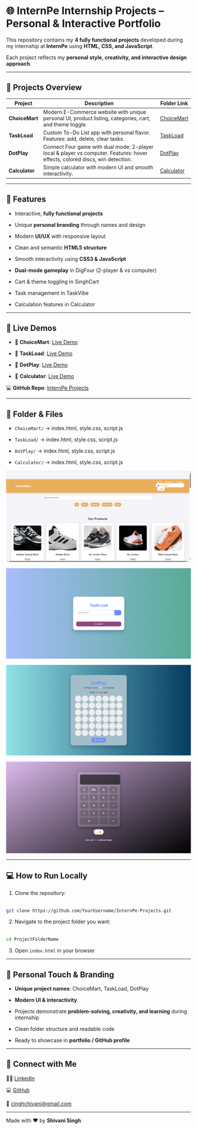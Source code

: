 # 🌐 InternPe Internship Projects – Personal & Interactive Portfolio
 
This repository contains my **4 fully functional projects** developed during my internship at **InternPe** using **HTML, CSS, and JavaScript**.  

Each project reflects my **personal style, creativity, and interactive design approach**.
 
---
 
## 🧾 Projects Overview
 
| Project       | Description                                                                 | Folder Link                                                                                     |
|---------------|-----------------------------------------------------------------------------|------------------------------------------------------------------------------------------------|
| **ChoiceMart** | Modern E-Commerce website with unique personal UI, product listing, categories, cart, and theme toggle. | [ChoiceMart](https://github.com/cinghchivani1/Internpe/tree/main/E-commerce-website) |
| **TaskLoad**   | Custom To-Do List app with personal flavor. Features: add, delete, clear tasks. | [TaskLoad](https://github.com/cinghchivani1/Internpe/tree/main/To-do-list) |
| **DotPlay**    | Connect Four game with dual mode: 2-player local & player vs computer. Features: hover effects, colored discs, win detection. | [DotPlay](https://github.com/cinghchivani1/Internpe/tree/main/connect-4-game) |
| **Calculator** | Simple calculator with modern UI and smooth interactivity. | [Calculator](https://github.com/cinghchivani1/Internpe/tree/main/Calculator) |

 
---
 
## 🎯 Features
 
- Interactive, **fully functional projects**  

- Unique **personal branding** through names and design  

- Modern **UI/UX** with responsive layout  

- Clean and semantic **HTML5 structure**  

- Smooth interactivity using **CSS3 & JavaScript**  

- **Dual-mode gameplay** in DigFour (2-player & vs computer)  

- Cart & theme toggling in SinghCart  

- Task management in TaskVibe  

- Calculation features in Calculator  
 
---
 
## 🚀 Live Demos
 
- 🔗 **ChoiceMart**: [Live Demo](https://e-commerce-website-internpe-shi.netlify.app/)  

- 🔗 **TaskLoad**: [Live Demo](https://to-do-list-internpe-shi.netlify.app/)  

- 🔗 **DotPlay**: [Live Demo](https://connect-4-game-internpe-shi.netlify.app/)  

- 🔗 **Calculator**: [Live Demo](https://calculator-internpe-shi.netlify.app/)  
 
💻 **GitHub Repo**: [InternPe Projects](https://github.com/cinghchivani1/Internpe)
 
---
 
## 📂 Folder & Files
 
- `ChoiceMart/` → index.html, style.css, script.js  

- `TaskLoad/` → index.html, style.css, script.js  

- `DotPlay/` → index.html, style.css, script.js  

- `Calculator/` → index.html, style.css, script.js  
 
 
![ChoiceMart Screenshot](https://github.com/cinghchivani1/Internpe/blob/main/assets/Screenshot%202025-09-01%20172025.png)

![TaskLoad Screenshot](https://github.com/cinghchivani1/Internpe/blob/main/assets/Screenshot%202025-09-01%20170457.png)

![DotPlay Screenshot](https://github.com/cinghchivani1/Internpe/blob/main/assets/Screenshot%202025-09-01%20170426.png)

![Calculator Screenshot](https://github.com/cinghchivani1/Internpe/blob/main/assets/Screenshot%202025-09-01%20170357.png)
 
---
 
 
## 💻 How to Run Locally
 
 
1. Clone the repository:
 
 
```bash

git clone https://github.com/YourUsername/InternPe-Projects.git

```
 
 
2. Navigate to the project folder you want:
 
 
```bash

cd ProjectFolderName

```
 
 
3. Open `index.html` in your browser
 
 
---
 
## 🎨 Personal Touch & Branding
 
 
- **Unique project names**: ChoiceMart, TaskLoad, DotPlay

- **Modern UI & interactivity**

- Projects demonstrate **problem-solving, creativity, and learning** during internship

- Clean folder structure and readable code

- Ready to showcase in **portfolio / GitHub profile**
 
 
---
 
 
## 🔗 Connect with Me
 
 
🧑‍💻 [LinkedIn](https://www.linkedin.com/in/shivanikumarisingh/)
 
💻 [GitHub](https://github.com/cinghchivani1)
 
📧 cinghchivani@gmail.com
 
 
---
 
 
Made with ❤️ by **Shivani Singh**

 
